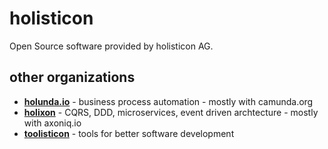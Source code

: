 # holisticon

Open Source software provided by holisticon AG.


## other organizations

* [**holunda.io**](https://github.com/holunda-io) - business process automation - mostly with camunda.org
* [**holixon**](https://github.com/holixon) - CQRS, DDD, microservices, event driven archtecture - mostly with axoniq.io 
* [**toolisticon**](https://github.com/toolisticon) - tools for better software development
